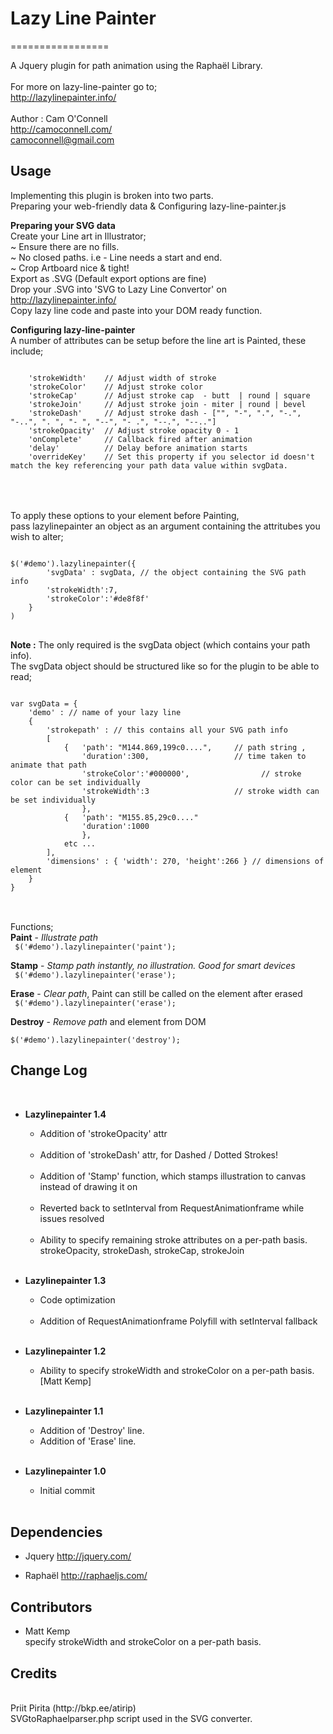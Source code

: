 <h1>Lazy Line Painter</h1>
=================

A Jquery plugin for path animation using the Raphaël Library. 
<br><br>
For more on lazy-line-painter go to;<br>
http://lazylinepainter.info/
<br><br>
Author : Cam O'Connell<br>
http://camoconnell.com/ <br>
camoconnell@gmail.com<br>

 
<h2> Usage </h2> 
Implementing this plugin is broken into two parts.<br>
Preparing your web-friendly data & Configuring lazy-line-painter.js<br>

 
<b>Preparing your SVG data </b><br>
Create your Line art in Illustrator; <br>
	~  Ensure there are no fills.<br>
	~  No closed paths. i.e - Line needs a start and end.<br>
	~  Crop Artboard nice & tight!<br>
Export as .SVG (Default export options are fine)<br>
Drop your .SVG into 'SVG to Lazy Line Convertor' on http://lazylinepainter.info/ <br>
Copy lazy line code and paste into your DOM ready function.
 
<b>Configuring lazy-line-painter</b><br>
A number of attributes can be setup before the line art is Painted,
these include;
<pre><code>   
	'strokeWidth'    // Adjust width of stroke
	'strokeColor'    // Adjust stroke color 
	'strokeCap'      // Adjust stroke cap  - butt  | round | square 
	'strokeJoin'     // Adjust stroke join - miter | round | bevel 
	'strokeDash'     // Adjust stroke dash - ["", "-", ".", "-.", "-..", ". ", "- ", "--", "- .", "--.", "--.."]
	'strokeOpacity'  // Adjust stroke opacity 0 - 1 
	'onComplete'     // Callback fired after animation
	'delay'          // Delay before animation starts
	'overrideKey'    // Set this property if you selector id doesn't match the key referencing your path data value within svgData. 
</code> </pre>
<br><br>
To apply these options to your element before Painting, <br>
pass lazylinepainter an object as an argument containing the attritubes you wish to alter; 
<pre><code> 
$('#demo').lazylinepainter({    
    	'svgData' : svgData, // the object containing the SVG path info 
		'strokeWidth':7,  	
		'strokeColor':'#de8f8f'
	}
) 
</code> </pre>
<b>Note :</b> The only required is the svgData object (which contains your path info).<br>
The svgData object should be structured like so for the plugin to be able to read;
<pre><code>
var svgData = { 
	'demo' : // name of your lazy line
	{ 
		'strokepath' : // this contains all your SVG path info
		[ 
			{   'path': "M144.869,199c0....",     // path string , 
			    'duration':300,                   // time taken to animate that path
			    'strokeColor':'#000000',                // stroke color can be set individually
			    'strokeWidth':3                   // stroke width can be set individually
			    },
			{   'path': "M155.85,29c0...."
			    'duration':1000
			    },
			etc ...
		],  
		'dimensions' : { 'width': 270, 'height':266 } // dimensions of element
	}
}
</code> </pre>
<br/>
Functions;<br/>
<b>Paint</b> - <i>Illustrate path</i> <br>
<code> $('#demo').lazylinepainter('paint');</code>

<b>Stamp</b> - <i>Stamp path instantly, no illustration. Good for smart devices</i><br>
<code> $('#demo').lazylinepainter('erase'); </code>

<b>Erase</b> - <i>Clear path</i>, Paint can still be called on the element after erased<br>
<code> $('#demo').lazylinepainter('erase'); </code>

<b>Destroy</b> - <i>Remove path</i> and element from DOM<br>
<code> $('#demo').lazylinepainter('destroy'); </code>


<h2> Change Log </h2><br>

  - <b>Lazylinepainter 1.4</b><br>
	- Addition of 'strokeOpacity' attr<br><br>
	- Addition of 'strokeDash' attr, for Dashed / Dotted Strokes!<br><br>
	- Addition of 'Stamp' function, which stamps illustration to canvas instead of drawing it on<br><br>
    - Reverted back to setInterval from RequestAnimationframe while issues resolved<br><br>
    - Ability to specify remaining stroke attributes on a per-path basis. strokeOpacity, strokeDash, strokeCap, strokeJoin<br><br>

  - <b>Lazylinepainter 1.3</b><br>
  	- Code optimization<br><br>
    - Addition of RequestAnimationframe Polyfill with setInterval fallback<br><br>

  - <b>Lazylinepainter 1.2</b> <br>
    - Ability to specify strokeWidth and strokeColor on a per-path basis. [Matt Kemp]<br><br>

  - <b>Lazylinepainter 1.1</b><br>
    - Addition of 'Destroy' line.<br>
	- Addition of 'Erase' line.<br><br>

  - <b>Lazylinepainter 1.0</b> <br>
    - Initial commit <br><br>


<h2>Dependencies</h2>

  - Jquery 
    http://jquery.com/

  - Raphaël
    http://raphaeljs.com/ 

<h2>Contributors</h2>

  - Matt Kemp <br>
    specify strokeWidth and strokeColor on a per-path basis.
 


<h2>Credits</h2>
<br> 
Priit Pirita (http://bkp.ee/atirip)<br>
SVGtoRaphaelparser.php script used in the SVG converter. 
